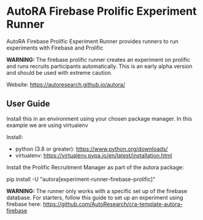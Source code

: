 # AutoRA Firebase Prolific Experiment Runner

AutoRA Firebase Prolific Experiment Runner provides runners to run experiments with Firebase and Prolific

**WARNING:** The firebase prolific runner creates an experiment on prolific and runs recruits participants automatically. This is an
early alpha version and should be used with extreme caution.


Website: https://autoresearch.github.io/autora/

## User Guide

Install this in an environment using your chosen package manager. In this example we are using virtualenv

Install:
- python (3.8 or greater): https://www.python.org/downloads/
- virtualenv: https://virtualenv.pypa.io/en/latest/installation.html

Install the Prolific Recruitment Manager as part of the autora package:

pip install -U "autora[experiment-runner-firebase-prolific]"

**WARNING:** The runner only works with a specific set up of the firebase database. For starters, follow this guide to set up an experiment using firebase here: https://github.com/AutoResearch/cra-template-autora-firebase